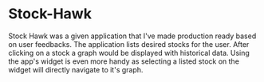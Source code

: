 # Stock-Hawk
Stock Hawk was a given application that I've made production ready based on user feedbacks. The application lists desired stocks for the user. After clicking on a stock  a graph would be displayed with historical data. Using the app's widget is even more handy as selecting a listed stock on the widget will directly navigate to it's graph.
